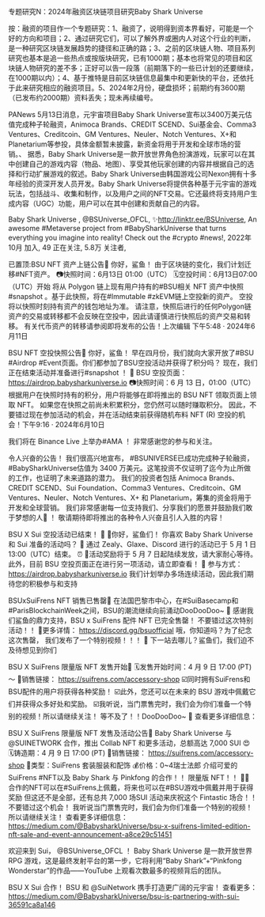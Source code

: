 专题研究N：2024年融资区块链项目研究Baby Shark Universe


按：融资的项目作一个专题研究：1、融资了，说明得到资本界看好，可能是一个好的方向和项目；2、通过研究它们，可以了解外界或圈内人对这个行业的判断，是一种研究区块链发展趋势的捷径和正确的路；3、之前的区块链人物、项目系列研究也基本是追一些热点或按版块研究，已有1000期；基本也将常见的项目和区块链人物研究的差不多；正好可以告一段落（前期落下的一些已计划的还要继续，在1000期以内）；4、基于推特是目前区块链信息最集中和更新快的平台，还依托于此来研究相应的融资项目。5、2024年2月份，硬盘损坏；前期约有3600期（已发布约2000期）资料丢失；现未再续编号。

PANews 5月13日消息，元宇宙项目Baby Shark Universe宣布以3400万美元估值完成种子轮融资，Animoca Brands、CREDIT SCEND、Sui基金会、Comma3 Ventures、Creditcoin、GM Ventures、Neuler、Notch Ventures、X+和Planetarium等参投，具体金额暂未披露，新资金将用于开发和全球市场的营销。、
据悉，Baby Shark Universe是一款开放世界角色扮演游戏，玩家可以在其中创建自己的游戏内容（物品、地图）、享受其他玩家创建的内容并根据自己的选择和行动扩展游戏的叙述。Baby Shark Universe由韩国游戏公司Nexon拥有十多年经验的资深开发人员开发。Baby Shark Universe将提供各种基于元宇宙的游戏玩法，包括战斗、收集和制作，以及用户之间的NFT交易。它还最终将支持用户生成内容（UGC）功能，用户可以在其中创建和贡献自己的内容。

Baby Shark Universe
,
@BSUniverse_OFCL,
✨http://linktr.ee/BSUniverse,
An awesome #Metaverse project from #BabySharkUniverse that turns everything you imagine into reality!
Check out the #crypto #news!,
2022年10月 加入,
49 正在关注,
5.8万 关注者,


已置顶:BSU NFT 资产上链公告🚀
你好，鲨鱼！
由于区块链的变化，我们计划迁移#NFT资产。
📷快照时间：6月13日 01:00（UTC）
🗓️空投时间：6月13日07:00（UTC）开始
将从 Polygon 链上现有用户持有的#BSU相关 NFT 资产中快照#snapshot 。基于此快照，将在#Immutable #zkEVM链上空投新的资产。
空投将以快照时刻持有资产的钱包地址为准。
请注意，快照后进行的任何Polygon链资产的交易或转移都不会反映在空投中，因此请谨慎进行快照后的资产交易和转移。
有关代币资产的转移请参阅即将发​​布的公告！上次编辑
下午5:48 · 2024年6月11日

 BSU NFT 空投快照公告🎁
你好，鲨鱼！
早在四月份，我们就向大家开放了#BSU #Airdrop #Event页面。你们都参加了BSU空投活动并获得了积分吗？
现在，我们正在结束活动并准备进行#snapshot ！
🦈 BSU 空投页面： https://airdrop.babysharkuniverse.io
📷快照时间：6 月 13 日，01:00（UTC）
根据用户在快照时持有的积分，用户将能够在即将推出的 BSU NFT 领取页面上领取 NFT。
如果您在快照之前尚未积累积分，您仍然可以随时赚取积分。
因此，不要错过现在参加活动的机会，并在活动结束前获得随机布料 NFT (R) 空投的机会！下午9:16 · 2024年6月10日


我们将在 Binance Live 上举办#AMA ！
非常感谢您的参与和关注。

令人兴奋的公告！
我们很高兴地宣布， #BSUNIVERSE已成功完成种子轮融资， #BabySharkUniverse估值为 3400 万美元。这笔投资不仅证明了迄今为止所做的工作，也证明了未来道路的潜力。
我们的投资者包括 Animoca Brands、CREDIT SCEND、Sui Foundation、Comma3 Ventures、Creditcoin、GM Ventures、Neuler、Notch Ventures、X+ 和 Planetarium，筹集的资金将用于开发和全球营销。
我们非常感谢每一位支持我们、分享我们的愿景并鼓励我们敢于梦想的人🌟 ！
敬请期待即将推出的各种令人兴奋且引人入胜的内容！

BSU X Sui 空投活动已结束！ 🦈
👋你好，鲨鱼们！
你喜欢 Baby Shark Universe 和 Sui 准备的活动吗？ 🎈
通过 Zealy、Glaxe、Discord 进行的活动已于 5 月 1 日 13:00（UTC）结束。 ⏰
🎁活动奖励将于 5 月 7 日起陆续发放，请大家耐心等待。
此外，目前 BSU 空投页面正在进行另一项活动，请立即查看！ 🚀
参与方式： https://airdrop.babysharkuniverse.io
我们计划举办多场连续活动，因此我们期待您的积极参与和支持

BSUxSuiFrens NFT 销售已售罄🦈
在法国巴黎市中心，在#SuiBasecamp和#ParisBlockchainWeek之间，BSU的潮流继续向前涌动DooDooDoo~ 🌊
感谢我们鲨鱼的鼎力支持，BSU x SuiFrens 配件 NFT 已完全售罄！
不要错过这次特别活动！！
🌟更多详情： https://discord.gg/bsuofficial
哦，你知道吗？为了纪念这次售罄，
我们发布了一个特别视频！！！ 🎥
下一站去哪儿？鲨鱼们，我们迫不及待想见到你们

BSU X SuiFrens 限量版 NFT 发售开始🦈
🗓️发售开始时间：4 月 9 日 17:00 (PT) ～
📌销售链接： https://suifrens.com/accessory-shop
☑️同时拥有SuiFrens和BSU配件的用户将获得各种奖励！
☑️此外，您还可以在未来的 BSU 游戏中佩戴它们并获得众多好处和奖励。
☑️我听说，当门票售完时，我们会为你们准备一个特别的视频！所以请继续关注！
等不及了！！DooDooDoo~ 🦈
查看更多详细信息：

 BSU X SuiFrens 限量版 NFT 发售及活动公告🦈
Baby Shark Universe 与
@SUINETWORK
合作，推出 Collab NFT 和更多活动，总额高达 7,000 SUI 😍
 🗓铸造期：4 月 9 日 17:00 (PT)
📌销售链接： https://suifrens.com/accessory-shop
👚类型：SuiFrens 套装服装和配饰
💰价格：0~4瑞士法郎
介绍可爱的 SuiFrens #NFT以及 Baby Shark 与 Pinkfong 的合作！！
限量版 NFT！！ 🌟🌟
合作的NFT可以在#SuiFrens上佩戴，将来也可以在#BSU游戏中佩戴并用于获得奖励
但这还不是全部，还有总共 7,000 场SUI 活动来庆祝这个 Fintastic 场合！！
不要错过这个机会！
我听说当门票售完时，我们会为你们准备一个特别的视频！所以请继续关注！
查看更多详细信息： https://medium.com/@BabysharkUniverse/bsu-x-suifrens-limited-edition-nft-sale-and-event-announcement-a8ce29c51451

欢迎来到 Sui， 
@BSUniverse_OFCL
 ！
Baby Shark Universe 是一款开放世界 RPG 游戏，这是最终发射平台的第一步，它将利用“Baby Shark”+“Pinkfong Wonderstar”的作品——YouTube 上观看次数最多的视频背后的团队。

BSU X Sui 合作！
BSU 和
@SuiNetwork
携手打造更广阔的元宇宙！
查看更多： https://medium.com/@BabysharkUniverse/bsu-is-partnering-with-sui-36591ca8a146
